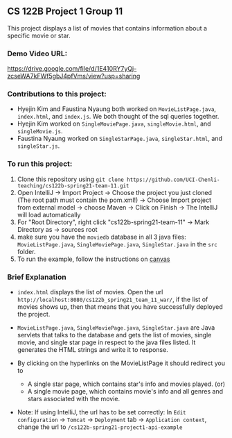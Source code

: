 ## CS 122B Project 1 Group 11
This project displays a list of movies that contains information about a specific movie or star.

### Demo Video URL: 
https://drive.google.com/file/d/1E410RY7yQj-zcseWA7kFWf5gbJ4pfVms/view?usp=sharing

### Contributions to this project:
- Hyejin Kim and Faustina Nyaung both worked on `MovieListPage.java`, `index.html`, and `index.js`. We both thought of the sql queries together.
- Hyejin Kim worked on `SingleMoviePage.java`, `singleMovie.html`, and `singleMovie.js`. 
- Faustina Nyaung worked on `SingleStarPage.java`, `singleStar.html`, and `singleStar.js`.

### To run this project:
1. Clone this repository using `git clone https://github.com/UCI-Chenli-teaching/cs122b-spring21-team-11.git`
2. Open IntelliJ -> Import Project -> Choose the project you just cloned (The root path must contain the pom.xml!) -> Choose Import project from external model -> choose Maven -> Click on Finish -> The IntelliJ will load automatically
3. For "Root Directory", right click "cs122b-spring21-team-11" -> Mark Directory as -> sources root
4. make sure you have the `moviedb` database in all 3 java files: `MovieListPage.java`, `SingleMoviePage.java`, `SingleStar.java` in the `src` folder.
5. To run the example, follow the instructions on [canvas](https://canvas.eee.uci.edu/courses/36596/pages/intellij-idea-tomcat-configuration)

### Brief Explanation
- `index.html` displays the list of movies. Open the url `http://localhost:8080/cs122b_spring21_team_11_war/`, if the list of movies shows up, then that means that you have successfully deployed the project.

- `MovieListPage.java`, `SingleMoviePage.java`, `SingleStar.java` are Java servlets that talks to the database and gets the list of movies, single movie, and single star page in respect to the java files listed. It generates the HTML strings and write it to response.
- By clicking on the hyperlinks on the MovieListPage it should redirect you to
   - A single star page, which contains star's info and movies played. (or)
   - A single movie page, which contains movie's info and all genres and stars associated with the movie.
   
- Note: If using IntelliJ, the url has to be set correctly: In `Edit configuration` -> `Tomcat` -> `Deployment` tab -> `Application context`, change the url to `/cs122b-spring21-project1-api-example`